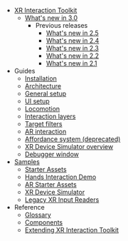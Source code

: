 * [XR Interaction Toolkit](index.md)
  * [What's new in 3.0](whats-new-3.0.md)
    * Previous releases
      * [What's new in 2.5](whats-new-2.5.md)
      * [What's new in 2.4](whats-new-2.4.md)
      * [What's new in 2.3](whats-new-2.3.md)
      * [What's new in 2.2](whats-new-2.2.md)
      * [What's new in 2.1](whats-new-2.1.md)
* Guides
  * [Installation](installation.md)
  * [Architecture](architecture.md)
  * [General setup](general-setup.md)
  * [UI setup](ui-setup.md)
  * [Locomotion](locomotion.md)
  * [Interaction layers](interaction-layers.md)
  * [Target filters](target-filters.md)
  * [AR interaction](ar-interaction-overview.md)
  * [Affordance system (deprecated)](affordance-system.md)
  * [XR Device Simulator overview](xr-device-simulator-overview.md)
  * [Debugger window](debugger-window.md)
* [Samples](samples.md)
  * [Starter Assets](samples-starter-assets.md)
  * [Hands Interaction Demo](samples-hands-interaction-demo.md)
  * [AR Starter Assets](samples-ar-starter-assets.md)
  * [XR Device Simulator](samples-xr-device-simulator.md)
  * [Legacy XR Input Readers](samples-legacy-xr-input-readers.md)
* Reference
  * [Glossary](glossary.md)
  * [Components](components.md)
  * [Extending XR Interaction Toolkit](extending-xri.md)

